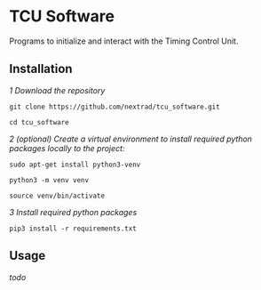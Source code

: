 # TCU Software

Programs to initialize and interact with the Timing Control Unit.

## Installation

_1 Download the repository_

`git clone https://github.com/nextrad/tcu_software.git`

`cd tcu_software`

_2 (optional) Create a virtual environment to install required python packages locally to the project:_

`sudo apt-get install python3-venv`

`python3 -m venv venv`

`source venv/bin/activate`

_3 Install required python packages_

`pip3 install -r requirements.txt`

## Usage

_todo_